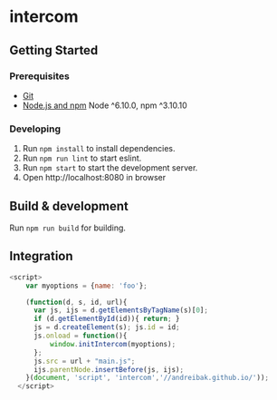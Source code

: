 # intercom

## Getting Started

### Prerequisites

- [Git](https://git-scm.com/)
- [Node.js and npm](nodejs.org) Node ^6.10.0, npm ^3.10.10

### Developing

1. Run `npm install` to install dependencies.
2. Run `npm run lint` to start eslint.
3. Run `npm start` to start the development server. 
4. Open http://localhost:8080 in browser

## Build & development

Run `npm run build` for building.

## Integration
```javascript
<script>
    var myoptions = {name: 'foo'};

    (function(d, s, id, url){
      var js, ijs = d.getElementsByTagName(s)[0];
      if (d.getElementById(id)){ return; }
      js = d.createElement(s); js.id = id;
      js.onload = function(){
          window.initIntercom(myoptions);
      };
      js.src = url + "main.js";
      ijs.parentNode.insertBefore(js, ijs);
    }(document, 'script', 'intercom','//andreibak.github.io/'));
  </script>
```
